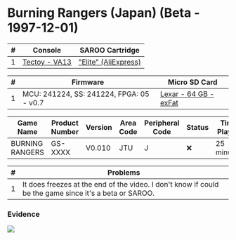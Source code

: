 # Burning Rangers (Japan) (Beta - 1997-12-01)

| #   | Console                                                      | SAROO Cartridge                                                                                 |
| --- | ------------------------------------------------------------ | ----------------------------------------------------------------------------------------------- |
| 1   | [Tectoy - VA13](../../../../../Info/Consoles/VA13/README.md) | ["Elite" (AliExpress)](../../../../../Info/Cartridges/GuangzhouSanStarOnlineShop/1.6/README.md) |

| #   | Firmware                                 | Micro SD Card                                                                   |
| --- | ---------------------------------------- | ------------------------------------------------------------------------------- |
| 1   | MCU: 241224, SS: 241224, FPGA: 05 - v0.7 | [Lexar - 64 GB - exFat](../../../../../Info/SdCards/Lexar/64GB/exfat/README.md) |

| Game Name       | Product Number | Version | Area Code | Peripheral Code | Status | Time Played |
| --------------- | -------------- | ------- | --------- | --------------- | ------ | ----------- |
| BURNING RANGERS | GS-XXXX        | V0.010  | JTU       | J               | :x:    | 25 minutes  |

| #   | Problems                                                                                               |
| --- | ------------------------------------------------------------------------------------------------------ |
| 1   | It does freezes at the end of the video. I don't know if could be the game since it's a beta or SAROO. |

### Evidence

[![](https://img.youtube.com/vi/FPzpAYSKPPs/0.jpg)](https://www.youtube.com/watch?v=FPzpAYSKPPs)
